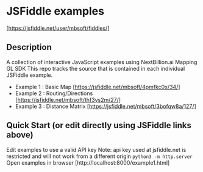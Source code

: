 # JSFiddle examples
[https://jsfiddle.net/user/mbsoft/fiddles/]

## Description
A collection of interactive JavaScript examples using NextBillion.ai Mapping GL SDK
This repo tracks the source that is contained in each individual JSFiddle example.
- Example 1 : Basic Map [https://jsfiddle.net/mbsoft/4pmfkc0x/34/]
- Example 2 : Routing/Directions [https://jsfiddle.net/mbsoft/thf3ys2m/27/]
- Example 3 : Distance Matrix [https://jsfiddle.net/mbsoft/3bofqw8a/127/]

## Quick Start (or edit directly using JSFiddle links above)
Edit examples to use a valid API key Note: api key used at jsfiddle.net is restricted and will not work from a different origin
`python3 -m http.server`
Open examples in browser [http://localhost:8000/example1.html]
  